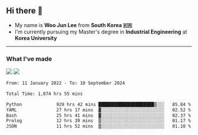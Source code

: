 ## Hi there 👋

- My name is **Woo Jun Lee** from **South Korea 🇰🇷**
- I'm currently pursuing my Master's degree in **Industrial Engineering** at **Korea University**

---

### What I've made

<a href="https://share.streamlit.io/tomtom1103/kuiai_hackathon_2022/main/JL_app.py"><img src="https://img.shields.io/badge/Journey Lee-161B22?style=for-the-badge&logo=streamlit&logoColor=FF4B4B"/></a> <a href="https://jeon-100.github.io/Dangzang/"><img src="https://img.shields.io/badge/당신을 위한 장학금, 당장!-161B22?style=for-the-badge&logo=react&logoColor=#61DAFB"/></a>

<!--START_SECTION:waka-->

```txt
From: 11 January 2022 - To: 10 September 2024

Total Time: 1,074 hrs 55 mins

Python             929 hrs 42 mins █████████████████████▒░░░   85.84 %
YAML               27 hrs 17 mins  ▓░░░░░░░░░░░░░░░░░░░░░░░░   02.52 %
Bash               25 hrs 41 mins  ▓░░░░░░░░░░░░░░░░░░░░░░░░   02.37 %
Prolog             12 hrs 39 mins  ▒░░░░░░░░░░░░░░░░░░░░░░░░   01.17 %
JSON               11 hrs 52 mins  ▒░░░░░░░░░░░░░░░░░░░░░░░░   01.10 %
```

<!--END_SECTION:waka-->
